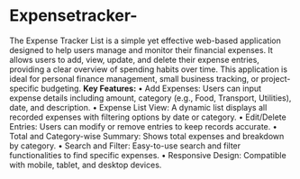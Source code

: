 # Expensetracker-
The Expense Tracker List is a simple yet effective web-based application designed to help users manage and monitor their financial expenses. It allows users to add, view, update, and delete their expense entries, providing a clear overview of spending habits over time. This application is ideal for personal finance management, small business tracking, or project-specific budgeting.
**Key Features:**
•	Add Expenses: Users can input expense details including amount, category (e.g., Food, Transport, Utilities), date, and description.
•	Expense List View: A dynamic list displays all recorded expenses with filtering options by date or category.
•	Edit/Delete Entries: Users can modify or remove entries to keep records accurate.
•	Total and Category-wise Summary: Shows total expenses and breakdown by category.
•	Search and Filter: Easy-to-use search and filter functionalities to find specific expenses.
•	Responsive Design: Compatible with mobile, tablet, and desktop devices.
